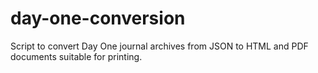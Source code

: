 # day-one-conversion
 
Script to convert Day One journal archives from JSON to HTML and PDF documents suitable for printing.